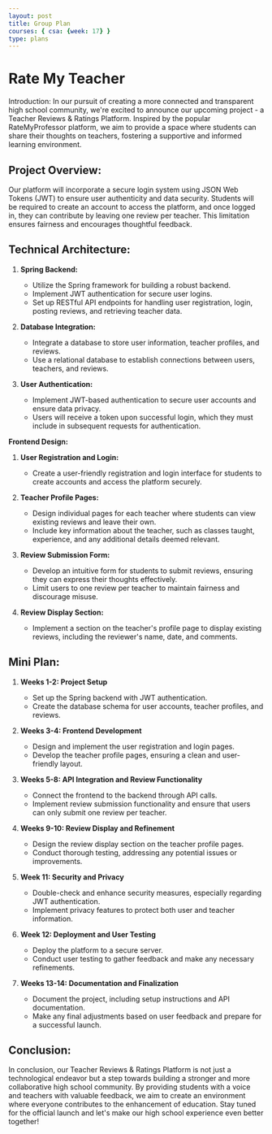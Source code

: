```yaml
---
layout: post
title: Group Plan
courses: { csa: {week: 17} }
type: plans
---
```


# Rate My Teacher

Introduction:
In our pursuit of creating a more connected and transparent high school community, we're excited to announce our upcoming project - a Teacher Reviews & Ratings Platform. Inspired by the popular RateMyProfessor platform, we aim to provide a space where students can share their thoughts on teachers, fostering a supportive and informed learning environment.

## **Project Overview:**
Our platform will incorporate a secure login system using JSON Web Tokens (JWT) to ensure user authenticity and data security. Students will be required to create an account to access the platform, and once logged in, they can contribute by leaving one review per teacher. This limitation ensures fairness and encourages thoughtful feedback.

## **Technical Architecture:**
1. **Spring Backend:**
   - Utilize the Spring framework for building a robust backend.
   - Implement JWT authentication for secure user logins.
   - Set up RESTful API endpoints for handling user registration, login, posting reviews, and retrieving teacher data.

2. **Database Integration:**
   - Integrate a database to store user information, teacher profiles, and reviews.
   - Use a relational database to establish connections between users, teachers, and reviews.

3. **User Authentication:**
   - Implement JWT-based authentication to secure user accounts and ensure data privacy.
   - Users will receive a token upon successful login, which they must include in subsequent requests for authentication.

**Frontend Design:**
1. **User Registration and Login:**
   - Create a user-friendly registration and login interface for students to create accounts and access the platform securely.

2. **Teacher Profile Pages:**
   - Design individual pages for each teacher where students can view existing reviews and leave their own.
   - Include key information about the teacher, such as classes taught, experience, and any additional details deemed relevant.

3. **Review Submission Form:**
   - Develop an intuitive form for students to submit reviews, ensuring they can express their thoughts effectively.
   - Limit users to one review per teacher to maintain fairness and discourage misuse.

4. **Review Display Section:**
   - Implement a section on the teacher's profile page to display existing reviews, including the reviewer's name, date, and comments.

## **Mini Plan:**
1. **Weeks 1-2: Project Setup**
   - Set up the Spring backend with JWT authentication.
   - Create the database schema for user accounts, teacher profiles, and reviews.

2. **Weeks 3-4: Frontend Development**
   - Design and implement the user registration and login pages.
   - Develop the teacher profile pages, ensuring a clean and user-friendly layout.

3. **Weeks 5-8: API Integration and Review Functionality**
   - Connect the frontend to the backend through API calls.
   - Implement review submission functionality and ensure that users can only submit one review per teacher.

4. **Weeks 9-10: Review Display and Refinement**
   - Design the review display section on the teacher profile pages.
   - Conduct thorough testing, addressing any potential issues or improvements.

5. **Week 11: Security and Privacy**
   - Double-check and enhance security measures, especially regarding JWT authentication.
   - Implement privacy features to protect both user and teacher information.

6. **Week 12: Deployment and User Testing**
   - Deploy the platform to a secure server.
   - Conduct user testing to gather feedback and make any necessary refinements.

7. **Weeks 13-14: Documentation and Finalization**
   - Document the project, including setup instructions and API documentation.
   - Make any final adjustments based on user feedback and prepare for a successful launch.

## **Conclusion:**
In conclusion, our Teacher Reviews & Ratings Platform is not just a technological endeavor but a step towards building a stronger and more collaborative high school community. By providing students with a voice and teachers with valuable feedback, we aim to create an environment where everyone contributes to the enhancement of education. Stay tuned for the official launch and let's make our high school experience even better together!